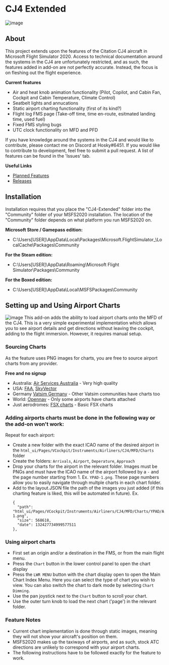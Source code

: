 # CJ4 Extended
![image](https://user-images.githubusercontent.com/48885195/92542021-fe0e9a80-f28a-11ea-961f-ebb8e8b5ef0e.png)
## About
This project extends upon the features of the Citation CJ4 aircraft in Microsoft Flight Simulator 2020. Access to technical documentation around the systems in the CJ4 are unfortunately restricted, and as such, the features added in add-on are not perfectly accurate. Instead, the focus is on fleshing out the flight experience.

**Current features**
- Air and heat knob animation functionality (Pilot, Copilot, and Cabin Fan, Cockpit and Cabin Temperature, Climate Control)
- Seatbelt lights and annucations
- Static airport charting functionality (first of its kind?)
- Flight log FMS page (Take-off time, time en-route, esitmated landing time, used fuel)
- Fixed FMS styling bugs
- UTC clock functionality on MFD and PFD

If you have knowledge around the systems in the CJ4 and would like to contribute, please contact me on Discord at Hosky#6451. If you would like to contribute to development, feel free to submit a pull request. A list of features can be found in the 'Issues' tab.

**Useful Links**
- [Planned Features](https://github.com/J-Hoskin/CJ4-Extended/issues)
- [Releases](https://github.com/J-Hoskin/CJ4-Extended/releases)

## Installation
Installation requires that you place the "CJ4-Extended" folder into the "Community" folder of your MSFS2020 installation. The location of the "Community" folder depends on what platform you run MSFS2020 on.

**Microsoft Store / Gamepass edition:**
- C:\Users\[USER]\AppData\Local\Packages\Microsoft.FlightSimulator_<RANDOMLETTERS>\LocalCache\Packages\Community
  
**For the Steam edition:**
- C:\Users\[USER]\AppData\Roaming\Microsoft Flight Simulator\Packages\Community

**For the Boxed edition:**
- C:\Users\[USER]\AppData\Local\MSFSPackages\Community

## Setting up and Using Airport Charts
![image](https://user-images.githubusercontent.com/48885195/93568759-f7db9500-f9d3-11ea-8800-b051b0641765.png)
This add-on adds the ability to load airport charts onto the MFD of the CJ4. This is a very simple experimental implementation which allows you to see airport details and get directions without leaving the cockpit, adding to the flight immersion. However, it requires manual setup.

### Sourcing Charts

As the feature uses PNG images for charts, you are free to source airport charts from any provider.

**Free and no signup**

- Australia: [Air Services Australia](https://www.airservicesaustralia.com/aip/current/dap/AeroProcChartsTOC.htm) - Very high quality
- USA: [FAA](https://www.faa.gov/airports/runway_safety/diagrams/), [SkyVector](https://skyvector.com/)
- Germany [Vatsim Germany](https://vatsim-germany.org/pilots/aerodromes) - Other Vatsim communities have charts too
- World: [Opennav](https://opennav.com/airport/ZSPD) - Only some airports have charts attached
- Just aerodromes: [FSX charts](https://mutleyshangar.com/forum/index.php?/topic/23067-airport-diagram-download-center/#Queen) - Basic FSX charts

### Adding airports charts must be done in the following way or the add-on won't work:
Repeat for each airport:
- Create a new folder with the exact ICAO name of the desired airport in the `html_ui/Pages/VCockpit/Instruments/Airliners/CJ4/MFD/Charts` folder
- Create the folders: `Arrivals`, `Airport`, `Deperature`, `Approach`
- Drop your charts for the airport in the relevant folder. Images must be PNGs and must have the ICAO name of the airport followed by a `-` and the page number starting from 1. Ex. `YPAD-1.png`. These page numbers allow you to easily navigate through multple charts in each chart folder.
- Add to the layout.JSON file the path of the images you just added (if this charting feature is liked, this will be automated in future). Ex.
  ```
  {
    "path": "html_ui/Pages/VCockpit/Instruments/Airliners/CJ4/MFD/Charts/YPAD/Approach/YPAD-1.png",
    "size": 568618,
    "date": 132427734999577511
  },
  ```


### Using airport charts
- First set an origin and/or a destination in the FMS, or from the main flight menu.
- Press the `Chart` button in the lower control panel to open the chart display
- Press the `LWR MENU` button with the chart display open to open the Main Chart Index Menu. Here you can select the type of chart you wish to view. You can also switch the chart to dark mode by selecting `Chart Dimming`.
- Use the pan joystick next to the `Chart` button to scroll your chart.
- Use the outer turn knob to load the next chart ('page') in the relevant folder.

### Feature Notes
- Current chart implementation is done through static images, meaning they will not show your aircraft's position on them.
- MSFS2020 makes up the taxiways of airports, and as such, stock ATC directions are unlikely to correspond with your airport charts.
- The following instructions have to be followed exactly for the feature to work.



